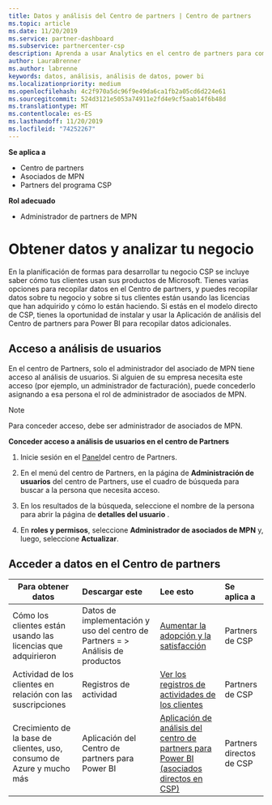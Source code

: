 ```yaml
---
title: Datos y análisis del Centro de partners | Centro de partners
ms.topic: article
ms.date: 11/20/2019
ms.service: partner-dashboard
ms.subservice: partnercenter-csp
description: Aprenda a usar Analytics en el centro de partners para comprender mejor su negocio y cómo los clientes usan las licencias que ha adquirido.
author: LauraBrenner
ms.author: labrenne
keywords: datos, análisis, análisis de datos, power bi
ms.localizationpriority: medium
ms.openlocfilehash: 4c2f970a5dc96f9e49da6ca1fb2a05cd6d224e61
ms.sourcegitcommit: 524d3121e5053a74911e2fd4e9cf5aab14f6b48d
ms.translationtype: MT
ms.contentlocale: es-ES
ms.lasthandoff: 11/20/2019
ms.locfileid: "74252267"
---
```

**Se aplica a**

- Centro de partners
- Asociados de MPN
- Partners del programa CSP

**Rol adecuado**

- Administrador de partners de MPN

# <a name="get-data-and-analyze-your-business"></a>Obtener datos y analizar tu negocio

En la planificación de formas para desarrollar tu negocio CSP se incluye saber cómo tus clientes usan sus productos de Microsoft. Tienes varias opciones para recopilar datos en el Centro de partners, y puedes recopilar datos sobre tu negocio y sobre si tus clientes están usando las licencias que han adquirido y cómo lo están haciendo. Si estás en el modelo directo de CSP, tienes la oportunidad de instalar y usar la Aplicación de análisis del Centro de partners para Power BI para recopilar datos adicionales.

## <a name="access-to-user-analytics"></a>Acceso a análisis de usuarios

En el centro de Partners, solo el administrador del asociado de MPN tiene acceso al análisis de usuarios. Si alguien de su empresa necesita este acceso (por ejemplo, un administrador de facturación), puede concederlo asignando a esa persona el rol de administrador de asociados de MPN.

>[!NOTE] 
>Para conceder acceso, debe ser administrador de asociados de MPN.

**Conceder acceso a análisis de usuarios en el centro de Partners** 

1. Inicie sesión en el [Panel](https://partner.microsoft.com/dashboard)del centro de Partners.

2. En el menú del centro de Partners, en la página de **Administración de usuarios** del centro de Partners, use el cuadro de búsqueda para buscar a la persona que necesita acceso.
2.  En los resultados de la búsqueda, seleccione el nombre de la persona para abrir la página de **detalles del usuario** .
3.  En **roles y permisos**, seleccione **Administrador de asociados de MPN** y, luego, seleccione **Actualizar**.

 
## <a name="access-data-in-partner-center"></a>Acceder a datos en el Centro de partners

|**Para obtener datos**   |**Descargar este**   |**Lee esto**   | **Se aplica a**    |
|---------------------|:-----------------------|:---------------|:--------------|
|Cómo los clientes están usando las licencias que adquirieron   |Datos de implementación y uso del centro de Partners = > Análisis de productos   |[Aumentar la adopción y la satisfacción](increasing-adoption-and-satisfaction.md)|Partners de CSP|
|Actividad de los clientes en relación con las suscripciones   |Registros de actividad   |[Ver los registros de actividades de los clientes](activity-logs.md)|Partners de CSP   |
|Crecimiento de la base de clientes, uso, consumo de Azure y mucho más   |Aplicación del Centro de partners para Power BI   |[Aplicación de análisis del centro de partners para Power BI (asociados directos en CSP)](power-bi-app-for-direct-partners.md)|Partners directos de CSP|






